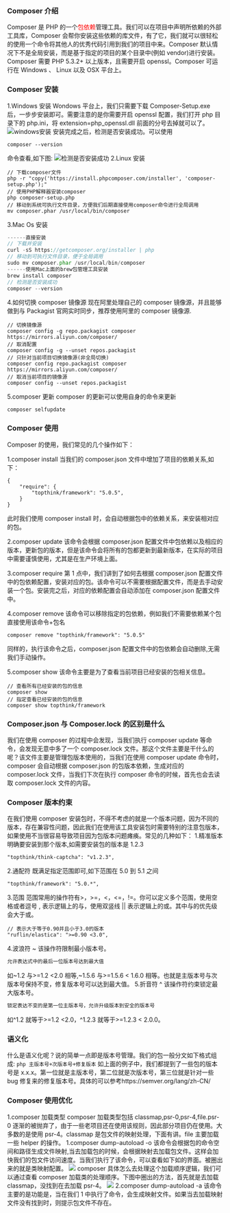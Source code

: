 ### Composer 介绍

Composer 是 PHP 的一个<font color='red'>包依赖</font>管理工具。我们可以在项目中声明所依赖的外部工具库，Composer 会帮你安装这些依赖的库文件，有了它，我们就可以很轻松的使用一个命令将其他人的优秀代码引用到我们的项目中来。Composer 默认情况下不是全局安装，而是基于指定的项目的某个目录中(例如 vendor)进行安装。Composer 需要 PHP 5.3.2+ 以上版本，且需要开启 openssl。Composer 可运行在 Windows 、 Linux 以及 OSX 平台上。

### Composer 安装

1.Windows 安装
Wondows 平台上，我们只需要下载 Composer-Setup.exe 后，一步步安装即可。需要注意的是你需要开启 openssl 配置，我们打开 php 目录下的 php.ini，将 extension=php_openssl.dll 前面的分号去掉就可以了。
![windows安装](http://qiniucloud.qqdeveloper.com/How-to-Install-Composer-on-Windows-Specify-PHP-File-Location.png)
安装完成之后，检测是否安装成功。可以使用

```shell
composer --version
```

命令查看,如下图:
![检测是否安装成功](http://qiniucloud.qqdeveloper.com/Test-Whether-The-Composer-is-Successfully-Installed.png)
2.Linux 安装

```shell
// 下载composer文件
php -r "copy('https://install.phpcomposer.com/installer', 'composer-setup.php');"
// 使用PHP解释器安装composer
php composer-setup.php
// 移动到系统可执行文件目录，方便我们后期直接使用composer命令进行全局调用
mv composer.phar /usr/local/bin/composer
```

3.Mac Os 安装

```php
------直接安装
// 下载并安装
curl -sS https://getcomposer.org/installer | php
// 移动到可执行文件目录，便于全局调用
sudo mv composer.phar /usr/local/bin/composer
------使用Mac上面的brew包管理工具安装
brew install composer
// 检测是否安装成功
composer --version
```

4.如何切换 composer 镜像源
现在阿里处理自己的 composer 镜像源，并且能够做到与 Packagist 官网实时同步，推荐使用阿里的 composer 镜像源.

```shell
// 切换镜像源
composer config -g repo.packagist composer https://mirrors.aliyun.com/composer/
// 取消配置
composer config -g --unset repos.packagist
// 只针对当前项目切换镜像源(非全局切换)
composer config repo.packagist composer https://mirrors.aliyun.com/composer/
// 取消当前项目的镜像源
composer config --unset repos.packagist
```

5.composer 更新
composer 的更新可以使用自身的命令来更新

```shell
composer selfupdate
```

### Composer 使用

Composer 的使用，我们常见的几个操作如下：

1.composer install
当我们的 composer.json 文件中增加了项目的依赖关系,如下：

```shell
{
    "require": {
        "topthink/framework": "5.0.5",
    }
}
```

此时我们使用 composer install 时，会自动根据包中的依赖关系，来安装相对应的包。

2.composer update
该命令会根据 composer.json 配置文件中包依赖以及相应的版本，更新包的版本，但是该命令会将所有的包都更新到最新版本，在实际的项目中需要谨慎使用，尤其是在生产环境上面。

3.composer require
第 1 点中，我们讲到了如何去根据 composer.json 配置文件中的包依赖配置，安装对应的包。该命令可以不需要根据配置文件，而是去手动安装一个包。安装完之后，对应的依赖配置会自动添加在 composer.json 配置文件中。

4.composer remove
该命令可以移除指定的包依赖，例如我们不需要依赖某个包直接使用该命令+包名

```shell
composer remove "topthink/framework": "5.0.5"
```

同样的，执行该命令之后，composer.json 配置文件中的包依赖会自动删除,无需我们手动操作。

5.composer show
该命令主要是为了查看当前项目已经安装的包相关信息。

```shell
// 查看所有已经安装的包的信息
composer show
// 指定查看已经安装的包的信息
composer show topthink/framework
```

### Composer.json 与 Composer.lock 的区别是什么

我们在使用 composer 的过程中会发现，当我们执行 composer update 等命令，会发现无意中多了一个 composer.lock 文件。那这个文件主要是干什么的呢？该文件主要是管理包版本使用的，当我们在使用 composer update 命令时，composer 会自动根据 composer.json 的包版本依赖，生成对应的 composer.lock 文件，当我们下次在执行 composer 命令的时候，首先也会去读取 composer.lock 文件的内容。

### Composer 版本约束

在我们使用 composer 安装包时，不得不考虑的就是一个版本问题，因为不同的版本，存在兼容性问题，因此我们在使用该工具安装包时需要特别的注意包版本，如果使用不当很容易导致项目因为包版本问题瘫痪。常见的几种如下： 1.精准版本
明确要安装到那个版本,如需要安装包的版本是 1.2.3

```shell
"topthink/think-captcha": "v1.2.3",
```

2.通配符
既满足指定范围即可,如下范围在 5.0 到 5.1 之间

```shell
"topthink/framework": "5.0.*",
```

3.范围
范围常用的操作符有>，>=，<，<=，!=。你可以定义多个范围，使用空格或者逗号 , 表示逻辑上的与，使用双竖线 || 表示逻辑上的或。其中与的优先级会大于或。

```shell
// 表示大于等于0.90并且小于3.0的版本
"ruflin/elastica": ">=0.90 <3.0",
```

4.波浪符 ~
该操作符限制最小版本号。

```php
允许表达式中的最后一位版本号达到最大值
```

如~1.2 与>=1.2 <2.0 相等,~1.5.6 与>=1.5.6 < 1.6.0 相等。也就是主版本号与次版本号保持不变，修复版本号可以达到最大值。 5.折音符 ^
该操作符约束锁定最大版本号。

```php
锁定表达不变的是第一位主版本号，允许升级版本到安全的版本号
```

如^1.2 就等于>=1.2 <2.0，^1.2.3 就等于>=1.2.3 < 2.0.0。

### 语义化

什么是语义化呢？说的简单一点即是版本号管理。我们的包一般分文如下格式组成:
`php 主版本号+次版本号+修复版本`
如上面的例子中，我们都提到了一些包的版本号是 x.x.x。第一位就是主版本号，第二位就是次版本号，第三位就是针对一些 bug 修复来的修复版本号。具体的可以参考https://semver.org/lang/zh-CN/

### Composer 使用优化

1.composer 加载类型
composer 加载类型包括 classmap,psr-0,psr-4,file.psr-0 逐渐的被抛弃了，由于一些老项目还在使用该规则，因此部分项目仍在使用。大多数的是使用 psr-4。classmap 是包文件的映射处理，下面有讲。file 主要加载一些 helper 的操作。
1.composer dump-autoload -o
该命令会根据包的命令空间和路径生成文件映射,当去加载包的时候，会根据映射去加载包文件。这样会加快我们的包文件访问速度。当我们执行了该命令，可以查看如下如的界面。被圈出来的就是类映射配置。
![](http://qiniucloud.qqdeveloper.com/%E5%B1%8F%E5%B9%95%E5%BF%AB%E7%85%A7%202019-09-08%2016.53.11.png)
composer 具体怎么去处理这个加载顺序逻辑，我们可以通过查看 composer 加载类的处理顺序。下图中圈出的方法，首先就是去加载 classmap，没找到在去加载 psr-4。
![](http://qiniucloud.qqdeveloper.com/%E5%B1%8F%E5%B9%95%E5%BF%AB%E7%85%A7%202019-09-08%2016.58.41.png)
2.composer dump-autoload -a
该命令主要的是功能是，当在我们 1 中执行了命令，会生成映射文件。如果当去加载映射文件没有找到时，则提示包文件不存在。